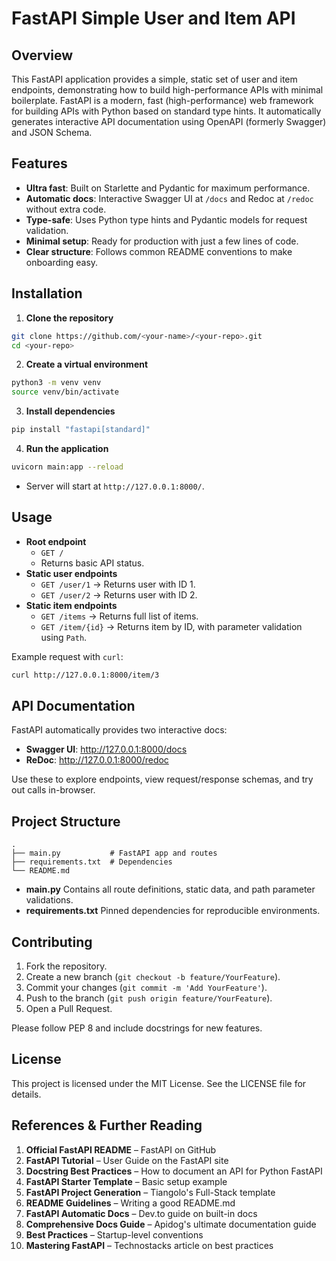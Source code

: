 # FastAPI Simple User and Item API

## Overview
This FastAPI application provides a simple, static set of user and item endpoints, demonstrating how to build high-performance APIs with minimal boilerplate. FastAPI is a modern, fast (high-performance) web framework for building APIs with Python based on standard type hints. It automatically generates interactive API documentation using OpenAPI (formerly Swagger) and JSON Schema.

## Features
* **Ultra fast**: Built on Starlette and Pydantic for maximum performance.
* **Automatic docs**: Interactive Swagger UI at `/docs` and Redoc at `/redoc` without extra code.
* **Type-safe**: Uses Python type hints and Pydantic models for request validation.
* **Minimal setup**: Ready for production with just a few lines of code.
* **Clear structure**: Follows common README conventions to make onboarding easy.

## Installation

1. **Clone the repository**
```bash
git clone https://github.com/<your-name>/<your-repo>.git
cd <your-repo>
```

2. **Create a virtual environment**
```bash
python3 -m venv venv
source venv/bin/activate
```

3. **Install dependencies**
```bash
pip install "fastapi[standard]"
```

4. **Run the application**
```bash
uvicorn main:app --reload
```
* Server will start at `http://127.0.0.1:8000/`.

## Usage

* **Root endpoint**
   * `GET /`
   * Returns basic API status.
* **Static user endpoints**
   * `GET /user/1` → Returns user with ID 1.
   * `GET /user/2` → Returns user with ID 2.
* **Static item endpoints**
   * `GET /items` → Returns full list of items.
   * `GET /item/{id}` → Returns item by ID, with parameter validation using `Path`.

Example request with `curl`:
```bash
curl http://127.0.0.1:8000/item/3
```

## API Documentation

FastAPI automatically provides two interactive docs:
* **Swagger UI**: http://127.0.0.1:8000/docs
* **ReDoc**: http://127.0.0.1:8000/redoc

Use these to explore endpoints, view request/response schemas, and try out calls in-browser.

## Project Structure

```
.
├── main.py           # FastAPI app and routes
├── requirements.txt  # Dependencies
└── README.md
```

* **main.py** Contains all route definitions, static data, and path parameter validations.
* **requirements.txt** Pinned dependencies for reproducible environments.

## Contributing

1. Fork the repository.
2. Create a new branch (`git checkout -b feature/YourFeature`).
3. Commit your changes (`git commit -m 'Add YourFeature'`).
4. Push to the branch (`git push origin feature/YourFeature`).
5. Open a Pull Request.

Please follow PEP 8 and include docstrings for new features.

## License

This project is licensed under the MIT License. See the LICENSE file for details.

## References & Further Reading

1. **Official FastAPI README** – FastAPI on GitHub
2. **FastAPI Tutorial** – User Guide on the FastAPI site
3. **Docstring Best Practices** – How to document an API for Python FastAPI
4. **FastAPI Starter Template** – Basic setup example
5. **FastAPI Project Generation** – Tiangolo's Full-Stack template
6. **README Guidelines** – Writing a good README.md
7. **FastAPI Automatic Docs** – Dev.to guide on built-in docs
8. **Comprehensive Docs Guide** – Apidog's ultimate documentation guide
9. **Best Practices** – Startup-level conventions
10. **Mastering FastAPI** – Technostacks article on best practices
